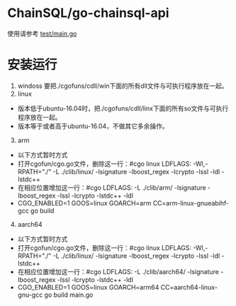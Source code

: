 # ChainSQL/go-chainsql-api
  
使用请参考 [test/main.go](./test/main.go)

# 安装运行
1. windoss
要把./cgofuns/cdll/win下面的所有dll文件与可执行程序放在一起。
2. linux
- 版本低于ubuntu-16.04时，把./cgofuns/cdll/linx下面的所有so文件与可执行程序放在一起。
- 版本等于或者高于ubuntu-16.04，不做其它多余操作。 
3. arm
- 以下方式暂时方式
- 打开cgofun/cgo.go文件，删除这一行：#cgo linux LDFLAGS: -Wl,-RPATH="./" -L ./clib/linux/ -lsignature -lboost_regex -lcrypto -lssl -ldl -lstdc++
- 在相应位置增加这一行：#cgo LDFLAGS: -L ./clib/arm/ -lsignature -lboost_regex -lssl -lcrypto -lstdc++ -ldl
- CGO_ENABLED=1 GOOS=linux GOARCH=arm CC=arm-linux-gnueabihf-gcc go build
4. aarch64
- 以下方式暂时方式
- 打开cgofun/cgo.go文件，删除这一行：#cgo linux LDFLAGS: -Wl,-RPATH="./" -L ./clib/linux/ -lsignature -lboost_regex -lcrypto -lssl -ldl -lstdc++
- 在相应位置增加这一行：#cgo LDFLAGS: -L ./clib/aarch64/ -lsignature -lboost_regex -lssl -lcrypto -lstdc++ -ldl
- CGO_ENABLED=1 GOOS=linux GOARCH=arm64 CC=aarch64-linux-gnu-gcc go build main.go
